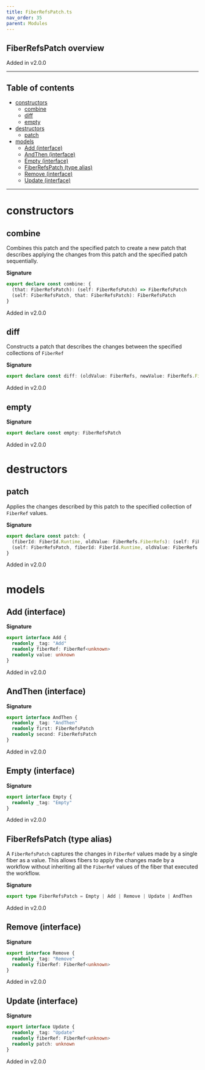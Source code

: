 ```yaml
---
title: FiberRefsPatch.ts
nav_order: 35
parent: Modules
---
```


## FiberRefsPatch overview

Added in v2.0.0

---

<h2 class="text-delta">Table of contents</h2>

- [constructors](#constructors)
  - [combine](#combine)
  - [diff](#diff)
  - [empty](#empty)
- [destructors](#destructors)
  - [patch](#patch)
- [models](#models)
  - [Add (interface)](#add-interface)
  - [AndThen (interface)](#andthen-interface)
  - [Empty (interface)](#empty-interface)
  - [FiberRefsPatch (type alias)](#fiberrefspatch-type-alias)
  - [Remove (interface)](#remove-interface)
  - [Update (interface)](#update-interface)

---

# constructors

## combine

Combines this patch and the specified patch to create a new patch that
describes applying the changes from this patch and the specified patch
sequentially.

**Signature**

```ts
export declare const combine: {
  (that: FiberRefsPatch): (self: FiberRefsPatch) => FiberRefsPatch
  (self: FiberRefsPatch, that: FiberRefsPatch): FiberRefsPatch
}
```

Added in v2.0.0

## diff

Constructs a patch that describes the changes between the specified
collections of `FiberRef`

**Signature**

```ts
export declare const diff: (oldValue: FiberRefs, newValue: FiberRefs.FiberRefs) => FiberRefsPatch
```

Added in v2.0.0

## empty

**Signature**

```ts
export declare const empty: FiberRefsPatch
```

Added in v2.0.0

# destructors

## patch

Applies the changes described by this patch to the specified collection
of `FiberRef` values.

**Signature**

```ts
export declare const patch: {
  (fiberId: FiberId.Runtime, oldValue: FiberRefs.FiberRefs): (self: FiberRefsPatch) => FiberRefs.FiberRefs
  (self: FiberRefsPatch, fiberId: FiberId.Runtime, oldValue: FiberRefs.FiberRefs): FiberRefs.FiberRefs
}
```

Added in v2.0.0

# models

## Add (interface)

**Signature**

```ts
export interface Add {
  readonly _tag: "Add"
  readonly fiberRef: FiberRef<unknown>
  readonly value: unknown
}
```

Added in v2.0.0

## AndThen (interface)

**Signature**

```ts
export interface AndThen {
  readonly _tag: "AndThen"
  readonly first: FiberRefsPatch
  readonly second: FiberRefsPatch
}
```

Added in v2.0.0

## Empty (interface)

**Signature**

```ts
export interface Empty {
  readonly _tag: "Empty"
}
```

Added in v2.0.0

## FiberRefsPatch (type alias)

A `FiberRefsPatch` captures the changes in `FiberRef` values made by a single
fiber as a value. This allows fibers to apply the changes made by a workflow
without inheriting all the `FiberRef` values of the fiber that executed the
workflow.

**Signature**

```ts
export type FiberRefsPatch = Empty | Add | Remove | Update | AndThen
```

Added in v2.0.0

## Remove (interface)

**Signature**

```ts
export interface Remove {
  readonly _tag: "Remove"
  readonly fiberRef: FiberRef<unknown>
}
```

Added in v2.0.0

## Update (interface)

**Signature**

```ts
export interface Update {
  readonly _tag: "Update"
  readonly fiberRef: FiberRef<unknown>
  readonly patch: unknown
}
```

Added in v2.0.0
